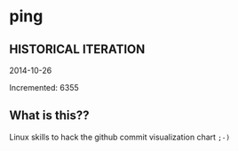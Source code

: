 # ping

## HISTORICAL ITERATION
2014-10-26

Incremented: 6355

## What is this?? 
Linux skills to hack the github commit visualization chart `;-)`
